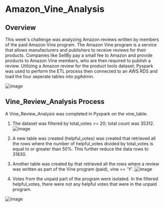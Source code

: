 # Amazon_Vine_Analysis
## Overview
  This week's challenge was analyzing Amazon reviews written by members of the paid Amazon Vine program. The Amazon Vine program is a service that allows manufacturers and publishers to receive reviews for their products. Companies like SellBy pay a small fee to Amazon and provide products to Amazon Vine members, who are then required to publish a review. Utilizing a Amazon review for the product tools dataset; Pyspark was used to perform the ETL process then connected to an AWS RDS and load the four seperate tables into pgAdmin.
  
![image](https://user-images.githubusercontent.com/89953246/146844571-53cea718-f7c5-4836-948b-6a4de432d8e6.png)
  
## Vine_Review_Analysis Process
 A Vine_Review_Analysis was completed in Pyspark on the vine_table. 
 
 1. The dataset was filtered by total_votes >= 20; total count was 35312.
 ![image](https://user-images.githubusercontent.com/89953246/146845651-0c25eb0b-eb7e-4920-8cc9-7992a59070e3.png)

 2. A new table was created (helpful_votes) was created that retrieved all the rows where the number of helpful_votes divided by total_votes is equal to or greater than 50%. This further reduce the data rows to 31830.
 3. Another table was created by that retrieved all the rows where a review was written as part of the Vine program (paid), vine == 'Y'.
 ![image](https://user-images.githubusercontent.com/89953246/146846197-d62495e1-8c2c-4edd-8451-f560059c4fab.png)

 4. Votes from the unpaid part of the program were isolated. In the filtered helpful_votes, there were not any helpful votes that were in the unpaid program.
 
 ![image](https://user-images.githubusercontent.com/89953246/146848462-6290a934-bdc0-434e-9a34-1a830ce9865e.png)

